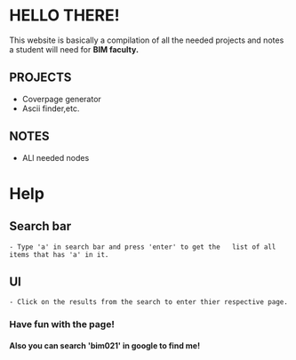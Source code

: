 # **HELLO THERE!**

This website is basically a compilation of all the
needed projects and notes a student will need for **BIM faculty.**

## PROJECTS
- Coverpage generator
- Ascii finder,etc.

## NOTES
- ALl needed nodes

# **Help**
## Search bar
    - Type 'a' in search bar and press 'enter' to get the   list of all items that has 'a' in it.
## UI
    - Click on the results from the search to enter thier respective page.

### Have fun with the page!
#### Also you can search '**bim021**' in google to find me!